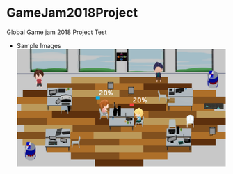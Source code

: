 # GameJam2018Project
Global Game jam 2018 Project
Test
- Sample Images
![img](screenshots/Game1.png)
